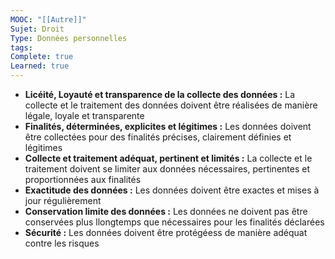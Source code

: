 ```yaml
---
MOOC: "[[Autre]]"
Sujet: Droit
Type: Données personnelles
tags: 
Complete: true
Learned: true
---
```

- **Licéité, Loyauté et transparence de la collecte des données :** La collecte et le traitement des données doivent être réalisées de manière légale, loyale et transparente
- **Finalités, déterminées, explicites et légitimes :** Les données doivent être collectées pour des finalités précises, clairement définies et légitimes
- **Collecte et traitement adéquat, pertinent et limités :** La collecte et le traitement doivent se limiter aux données nécessaires, pertinentes et proportionnées aux finalités
- **Exactitude des données :** Les données doivent être exactes et mises à jour régulièrement
- **Conservation limite des données :** Les données ne doivent pas être conservées plus llongtemps que nécessaires pour les finalités déclarées
- **Sécurité :** Les données doivent être protégéess de manière adéquat contre les risques




